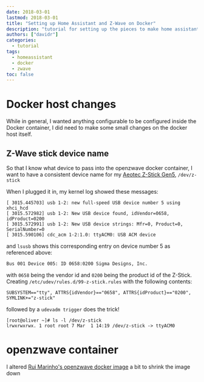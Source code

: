 ```yaml
---
date: 2018-03-01
lastmod: 2018-03-01
title: "Setting up Home Assistant and Z-Wave on Docker"
description: "tutorial for setting up the pieces to make home assistant work correctly with z-wave inside docker containers"
authors: ["davidr"]
categories:
  - tutorial
tags:
  - homeassistant
  - docker
  - zwave
toc: false
---
```


# Docker host changes

While in general, I wanted anything configurable to be configured inside the Docker container, I did need
to make some small changes on the docker host itself.

## Z-Wave stick device name

So that I know what device to pass into the openzwave docker container, I want to have a consistent device
name for my [Aeotec Z-Stick Gen5](https://aeotec.com/z-wave-usb-stick), `/dev/z-stick`

When I plugged it in, my kernel log showed these messages:

```
[ 3015.445703] usb 1-2: new full-speed USB device number 5 using xhci_hcd
[ 3015.572982] usb 1-2: New USB device found, idVendor=0658, idProduct=0200
[ 3015.572991] usb 1-2: New USB device strings: Mfr=0, Product=0, SerialNumber=0
[ 3015.590106] cdc_acm 1-2:1.0: ttyACM0: USB ACM device
```

and `lsusb` shows this corresponding entry on device number 5 as referenced above:

```
Bus 001 Device 005: ID 0658:0200 Sigma Designs, Inc. 
```

with `0658` being the vendor id and `0200` being the product id of the Z-Stick. Creating `/etc/udev/rules.d/99-z-stick.rules`
with the following contents:

```
SUBSYSTEM=="tty", ATTRS{idVendor}=="0658", ATTRS{idProduct}=="0200", SYMLINK+="z-stick"
```

followed by a `udevadm trigger` does the trick!

```
[root@oliver ~]# ls -l /dev/z-stick 
lrwxrwxrwx. 1 root root 7 Mar  1 14:19 /dev/z-stick -> ttyACM0
```



# openzwave container

I altered [Rui Marinho's openzwave docker image](https://github.com/ruimarinho/docker-openzwave)
a bit to shrink the image down
